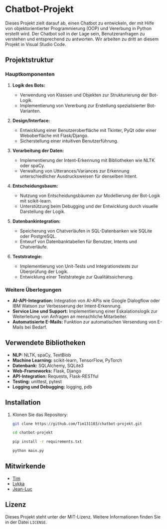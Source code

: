 # Chatbot-Projekt

Dieses Projekt zielt darauf ab, einen Chatbot zu entwickeln, der mit Hilfe von objektorientierter Programmierung (OOP) und Vererbung in Python erstellt wird. Der Chatbot soll in der Lage sein, Benutzeranfragen zu verstehen und entsprechend zu antworten. Wir arbeiten zu dritt an diesem Projekt in Visual Studio Code.

## Projektstruktur

### Hauptkomponenten

1. **Logik des Bots:**
   - Verwendung von Klassen und Objekten zur Strukturierung der Bot-Logik.
   - Implementierung von Vererbung zur Erstellung spezialisierter Bot-Varianten.

2. **Design/Interface:**
   - Entwicklung einer Benutzeroberfläche mit Tkinter, PyQt oder einer Weboberfläche mit Flask/Django.
   - Sicherstellung einer intuitiven Benutzerführung.

3. **Verarbeitung der Daten:**
   - Implementierung der Intent-Erkennung mit Bibliotheken wie NLTK oder spaCy.
   - Verwaltung von Utterances/Variances zur Erkennung unterschiedlicher Ausdrucksweisen für denselben Intent.

4. **Entscheidungsbaum:**
   - Nutzung von Entscheidungsbäumen zur Modellierung der Bot-Logik mit scikit-learn.
   - Unterstützung beim Debugging und der Entwicklung durch visuelle Darstellung der Logik.

5. **Datenbankintegration:**
   - Speicherung von Chatverläufen in SQL-Datenbanken wie SQLite oder PostgreSQL.
   - Entwurf von Datenbanktabellen für Benutzer, Intents und Chatverläufe.

6. **Teststrategie:**
   - Implementierung von Unit-Tests und Integrationstests zur Überprüfung der Logik.
   - Entwicklung einer Teststrategie zur Qualitätssicherung.

### Weitere Überlegungen

- **AI-API-Integration:** Integration von AI-APIs wie Google Dialogflow oder IBM Watson zur Verbesserung der Intent-Erkennung.
- **Service Line und Support:** Implementierung einer Eskalationslogik zur Weiterleitung von Anfragen an menschliche Mitarbeiter.
- **Automatisierte E-Mails:** Funktion zur automatischen Versendung von E-Mails bei Bedarf.

## Verwendete Bibliotheken

- **NLP:** NLTK, spaCy, TextBlob
- **Machine Learning:** scikit-learn, TensorFlow, PyTorch
- **Datenbank:** SQLAlchemy, SQLite3
- **Web-Frameworks:** Flask, Django
- **API-Integration:** Requests, Flask-RESTful
- **Testing:** unittest, pytest
- **Logging und Debugging:** logging, pdb

## Installation

1. Klonen Sie das Repository:
   ```bash
   git clone https://github.com/Tim131103/chatbot-projekt.git

   cd chatbot-projekt

   pip install -r requirements.txt

   python main.py

## Mitwirkende

- [Tim](https://github.com/Tim131103) 
- [Lykka](https://github.com/Lykka)
- [Jean-Luc](https://github.com/Jean-Luc)

## Lizenz

Dieses Projekt steht unter der MIT-Lizenz. Weitere Informationen finden Sie in der Datei `LICENSE`.
